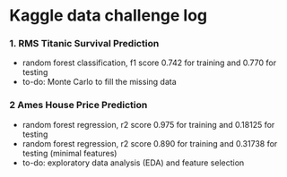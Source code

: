 # Kaggle data challenge log
### 1. RMS Titanic Survival Prediction
- random forest classification, f1 score 0.742 for training and 0.770 for testing  
- to-do: Monte Carlo to fill the missing data
### 2 Ames House Price Prediction
- random forest regression, r2 score 0.975 for training and 0.18125 for testing
- random forest regression, r2 score 0.890 for training and 0.31738 for testing (minimal features)
- to-do: exploratory data analysis (EDA) and feature selection

